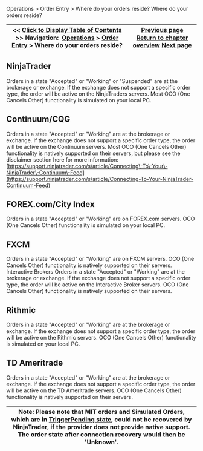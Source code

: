 ﻿
Operations \> Order Entry \> Where do your orders reside?
Where do your orders reside?

| \<\< [Click to Display Table of Contents](where_do_your_orders_reside_.md) \>\> **Navigation:**     [Operations](operations-1.md) \> [Order Entry](order_entry-1.md) \> Where do your orders reside? | [Previous page](working_with_forex-1.md) [Return to chapter overview](order_entry-1.md) [Next page](trade_controls-1.md) |
| --- | --- |

## NinjaTrader
Orders in a state "Accepted" or "Working" or "Suspended" are at the brokerage or exchange. If the exchange does not support a specific order type, the order will be active on the NinjaTraders servers.
Most OCO (One Cancels Other) functionality is simulated on your local PC.
## 
## Continuum/CQG
Orders in a state "Accepted" or "Working" are at the brokerage or exchange. If the exchange does not support a specific order type, the order will be active on the Continuum servers.
Most OCO (One Cancels Other) functionality is natively supported on their servers, but please see the disclaimer section here for more information: [https://support.ninjatrader.com/s/article/Connecting\-To\-Your\-NinjaTrader\-Continuum\-Feed](https://support.ninjatrader.com/s/article/Connecting-To-Your-NinjaTrader-Continuum-Feed)
 
## FOREX.com/City Index
Orders in a state "Accepted" or "Working" are on FOREX.com servers.
OCO (One Cancels Other) functionality is simulated on your local PC.
 
## FXCM
Orders in a state "Accepted" or "Working" are on FXCM servers.
OCO (One Cancels Other) functionality is natively supported on their servers.
 
Interactive Brokers
Orders in a state "Accepted" or "Working" are at the brokerage or exchange. If the exchange does not support a specific order type, the order will be active on the Interactive Broker servers.
OCO (One Cancels Other) functionality is natively supported on their servers.
 
## Rithmic
Orders in a state "Accepted" or "Working" are at the brokerage or exchange. If the exchange does not support a specific order type, the order will be active on the Rithmic servers.
OCO (One Cancels Other) functionality is simulated on your local PC.
 
## TD Ameritrade
Orders in a state "Accepted" or "Working" are at the brokerage or exchange. If the exchange does not support a specific order type, the order will be active on the TD Ameritrade servers.
OCO (One Cancels Other) functionality is natively supported on their servers.

| Note: Please note that MIT orders and Simulated Orders, which are in [TriggerPending state](order_state_definitions-1.md), could not be recovered by NinjaTrader, if the provider does not provide native support. The order state after connection recovery would then be 'Unknown'. |
| --- |

